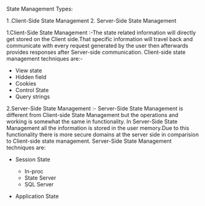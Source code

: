 State Management Types:

1 .Client-Side State Management       2. Server-Side State Management

1.Client-Side State Management :-The state related information will directly get stored on the Client side.That specific information will travel back and communicate with every request
generated by the user then afterwards provides responses after Server-side communication.
Client-side state management techniques are:-
- View state
- Hidden field
- Cookies
- Control State
- Query strings

2.Server-Side State Management :- Server-Side State Management is different from Client-side State Management but the operations and working is somewhat the same in functionality.
In Server-Side State Management all the information is stored in the user memory.Due to this functionality there is more secure domains at the server side in comparision to 
Client-side state management.
Server-Side State Management techniques are:
 - Session State
   * In-proc
   * State Server
   * SQL Server
   
 - Application State
